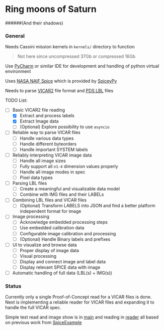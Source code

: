 # Ring moons of Saturn
######(And their shadows)

### General
Needs Cassini mission kernels in `kernels/` directory to function
> Not here since uncompressed 37Gb or compressed 16Gb

Use [PyCharm](https://www.jetbrains.com/pycharm/) or similar IDE for development
and handling of python virtual environment

Uses [NASA NAIF Spice](https://naif.jpl.nasa.gov/naif/) which is provided 
by [SpiceyPy](https://github.com/AndrewAnnex/SpiceyPy)

Needs to parse [VICAR2](https://www-mipl.jpl.nasa.gov/external/VICAR_file_fmt.pdf) file format
and [PDS LBL](https://pds.jpl.nasa.gov/datastandards/pds3/standards/sr/Chapter05.pdf) files

TODO List:
 - [ ] Basic VICAR2 file reading
     - [x] Extract and process labels
     - [x] Extract Image data
     - [ ] \(Optional) Explore possibility to use `asyncio`
 - [ ] Reliable way to parse VICAR files
     - [ ] Handle various data types
     - [ ] Handle different byteorders
     - [ ] Handle important SYSTEM labels
 - [ ] Reliably interpreting VICAR image data
     - [ ] Handle all image sizes
     - [ ] Fully support all `n1-4` dimension values properly
     - [ ] Handle all image modes in spec
     - [ ] Pixel data types
 - [ ] Parsing LBL files
     - [ ] Create a meaningful and visualizable data model
     - [ ] Combine with IMG files and their LABELs
 - [ ] Combining LBL files and VICAR files
     - [ ] \(Optional) Transform LABELS into JSON and find a better platform independent format for image
 - [ ] Image processing
     - [ ] Acknowledge embedded processing steps
     - [ ] Use embedded calibration data
     - [ ] Configurable image calibration and processing
     - [ ] \(Optional) Handle Binary labels and prefixes
 - [ ] UI to visualize and browse data
     - [ ] Proper display of image data
     - [ ] Visual processing
     - [ ] Display and connect image and label data
     - [ ] Display relevant SPICE data with image
 - [ ] Automatic handling of full data (LBL(s) + IMG(s))  

### Status

Currently only a single Proof-of-Concept read for a VICAR files is done.
Next is implementing a reliable reader for VICAR files and expanding it to handle the full VICAR spec.

Simple test read and image show is in [main](main.py) and reading in [reader](vicar_utils/reader.py)
all based on previous work from [SpiceExample](idl/SpiceExample.pro) 
